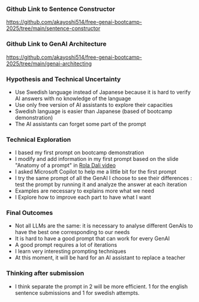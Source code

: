 ### Github Link to Sentence Constructor
https://github.com/akayoshi514/free-genai-bootcamp-2025/tree/main/sentence-constructor

### Github Link to GenAI Architecture
https://github.com/akayoshi514/free-genai-bootcamp-2025/tree/main/genai-architecting

### Hypothesis and Technical Uncertainty
- Use Swedish language instead of Japanese because it is hard to verify AI answers with no knowledge of the language 
- Use only free version of AI assistants to explore their capacities
- Swedish language is easier than Japanese (based of bootcamp demonstration)
- The AI assistants can forget some part of the prompt

### Technical Exploration
- I based my first prompt on bootcamp demonstration 
- I modify and add information in my first prompt based on the slide "Anatomy of a prompt" in [Rola Dali video](https://www.youtube.com/watch?v=IeExPzfxbxM&t=800s)
- I asked Microsoft Copilot to help me a little bit for the first prompt
- I try the same prompt of all the GenAI I choose to see their differences : test the prompt by running it and analyze the answer at each iteration
- Examples are necessary to explains more what we need
- I Explore how to improve each part to have what I want

### Final Outcomes
- Not all LLMs are the same: it is necessary to analyse different GenAIs to have the best one corresponding to our needs
- It is hard to have a good prompt that can work for every GenAI
- A good prompt requires a lot of iterations
- I learn very interesting prompting techniques
- At this moment, it will be hard for an AI assistant to replace a teacher

### Thinking after submission 
- I think separate the prompt in 2 will be more efficient. 1 for the english sentence submissions and 1 for swedish attempts.
